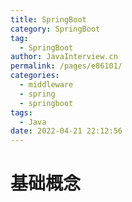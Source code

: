 ```yaml
---
title: SpringBoot
category: SpringBoot
tag: 
  - SpringBoot
author: JavaInterview.cn
permalink: /pages/e86101/
categories: 
  - middleware
  - spring
  - springboot
tags: 
  - Java
date: 2022-04-21 22:12:56
---
```


# 基础概念
